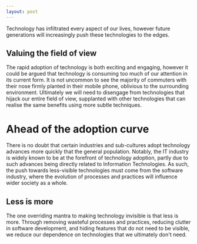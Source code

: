 ```yaml
---
layout: post
---
```


Technology has infiltrated every aspect of our lives, however future generations will increasingly push these technologies to the edges.

## Valuing the field of view

The rapid adoption of technology is both exciting and engaging, however it could be argued that technology is consuming too much of our attention in its current form. It is not uncommon to see the majority of commuters with their nose firmly planted in their mobile phone, oblivious to the surrounding environment. Ultimately we will need to disengage from technologies that hijack our entire field of view, supplanted with other technologies that can realise the same benefits using more subtle techniques.

# Ahead of the adoption curve

There is no doubt that certain industries and sub-cultures adopt technology advances more quickly that the general population. Notably, the IT industry is widely known to be at the forefront of technology adoption, partly due to such advances being directly related to Information Technologies. As such, the push towards less-visible technologies must come from the software industry, where the evolution of processes and practices will influence wider society as a whole.

## Less is more

The one overriding mantra to making technology invisible is that less is more. Through removing wasteful processes and practices, reducing clutter in software development, and hiding features that do not need to be visible, we reduce our dependence on technologies that we ultimately don't need.

